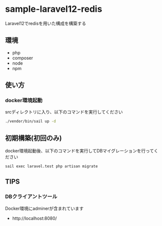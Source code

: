 # sample-laravel12-redis

Laravel12でredisを用いた構成を構築する

## 環境

- php
- composer
- node
- npm

## 使い方

### docker環境起動

srcディレクトリに入り、以下のコマンドを実行してください

```bash
./vendor/bin/sail up -d
```

## 初期構築(初回のみ)

docker環境起動後、以下のコマンドを実行してDBマイグレーションを行ってください

```bash
sail exec laravel.test php artisan migrate
```

## TIPS

### DBクライアントツール

Docker環境にadminerが含まれています
- http://localhost:8080/
